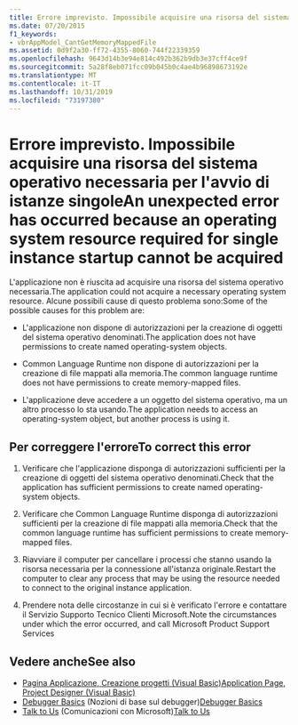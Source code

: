 ```yaml
---
title: Errore imprevisto. Impossibile acquisire una risorsa del sistema operativo necessaria per l'avvio di istanze singole
ms.date: 07/20/2015
f1_keywords:
- vbrAppModel_CantGetMemoryMappedFile
ms.assetid: 0d9f2a30-ff72-4355-8060-744f22339359
ms.openlocfilehash: 9643d14b3e94e814c492b362b9db3e37cff4ce9f
ms.sourcegitcommit: 5a28f8eb071fcc09b045b0c4ae4b96898673192e
ms.translationtype: MT
ms.contentlocale: it-IT
ms.lasthandoff: 10/31/2019
ms.locfileid: "73197380"
---
```

# <a name="an-unexpected-error-has-occurred-because-an-operating-system-resource-required-for-single-instance-startup-cannot-be-acquired"></a><span data-ttu-id="17ce7-102">Errore imprevisto. Impossibile acquisire una risorsa del sistema operativo necessaria per l'avvio di istanze singole</span><span class="sxs-lookup"><span data-stu-id="17ce7-102">An unexpected error has occurred because an operating system resource required for single instance startup cannot be acquired</span></span>
<span data-ttu-id="17ce7-103">L'applicazione non è riuscita ad acquisire una risorsa del sistema operativo necessaria.</span><span class="sxs-lookup"><span data-stu-id="17ce7-103">The application could not acquire a necessary operating system resource.</span></span> <span data-ttu-id="17ce7-104">Alcune possibili cause di questo problema sono:</span><span class="sxs-lookup"><span data-stu-id="17ce7-104">Some of the possible causes for this problem are:</span></span>  
  
- <span data-ttu-id="17ce7-105">L'applicazione non dispone di autorizzazioni per la creazione di oggetti del sistema operativo denominati.</span><span class="sxs-lookup"><span data-stu-id="17ce7-105">The application does not have permissions to create named operating-system objects.</span></span>  
  
- <span data-ttu-id="17ce7-106">Common Language Runtime non dispone di autorizzazioni per la creazione di file mappati alla memoria.</span><span class="sxs-lookup"><span data-stu-id="17ce7-106">The common language runtime does not have permissions to create memory-mapped files.</span></span>  
  
- <span data-ttu-id="17ce7-107">L'applicazione deve accedere a un oggetto del sistema operativo, ma un altro processo lo sta usando.</span><span class="sxs-lookup"><span data-stu-id="17ce7-107">The application needs to access an operating-system object, but another process is using it.</span></span>  
  
## <a name="to-correct-this-error"></a><span data-ttu-id="17ce7-108">Per correggere l'errore</span><span class="sxs-lookup"><span data-stu-id="17ce7-108">To correct this error</span></span>  
  
1. <span data-ttu-id="17ce7-109">Verificare che l'applicazione disponga di autorizzazioni sufficienti per la creazione di oggetti del sistema operativo denominati.</span><span class="sxs-lookup"><span data-stu-id="17ce7-109">Check that the application has sufficient permissions to create named operating-system objects.</span></span>  
  
2. <span data-ttu-id="17ce7-110">Verificare che Common Language Runtime disponga di autorizzazioni sufficienti per la creazione di file mappati alla memoria.</span><span class="sxs-lookup"><span data-stu-id="17ce7-110">Check that the common language runtime has sufficient permissions to create memory-mapped files.</span></span>  
  
3. <span data-ttu-id="17ce7-111">Riavviare il computer per cancellare i processi che stanno usando la risorsa necessaria per la connessione all'istanza originale.</span><span class="sxs-lookup"><span data-stu-id="17ce7-111">Restart the computer to clear any process that may be using the resource needed to connect to the original instance application.</span></span>  
  
4. <span data-ttu-id="17ce7-112">Prendere nota delle circostanze in cui si è verificato l'errore e contattare il Servizio Supporto Tecnico Clienti Microsoft.</span><span class="sxs-lookup"><span data-stu-id="17ce7-112">Note the circumstances under which the error occurred, and call Microsoft Product Support Services</span></span>  
  
## <a name="see-also"></a><span data-ttu-id="17ce7-113">Vedere anche</span><span class="sxs-lookup"><span data-stu-id="17ce7-113">See also</span></span>

- [<span data-ttu-id="17ce7-114">Pagina Applicazione, Creazione progetti (Visual Basic)</span><span class="sxs-lookup"><span data-stu-id="17ce7-114">Application Page, Project Designer (Visual Basic)</span></span>](/visualstudio/ide/reference/application-page-project-designer-visual-basic)
- <span data-ttu-id="17ce7-115">[Debugger Basics](/visualstudio/debugger/debugger-basics) (Nozioni di base sul debugger)</span><span class="sxs-lookup"><span data-stu-id="17ce7-115">[Debugger Basics](/visualstudio/debugger/debugger-basics)</span></span>
- <span data-ttu-id="17ce7-116">[Talk to Us](/visualstudio/ide/feedback-options) (Comunicazioni con Microsoft)</span><span class="sxs-lookup"><span data-stu-id="17ce7-116">[Talk to Us](/visualstudio/ide/feedback-options)</span></span>
